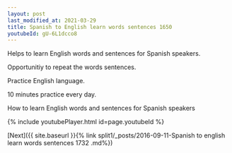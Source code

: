 ```yaml
---
layout: post
last_modified_at: 2021-03-29
title: Spanish to English learn words sentences 1650 
youtubeId: gU-6L1dcco8
---
```

 
 
Helps to learn English words and sentences for Spanish speakers.

Opportunitiy to repeat the words sentences. 

Practice English language. 
 
10 minutes practice every day. 
 
How to learn English words and sentences for Spanish speakers 
 
{% include youtubePlayer.html id=page.youtubeId %}
 
 
[Next]({{ site.baseurl }}{% link  split1/_posts/2016-09-11-Spanish to english learn words sentences 1732 .md%})
 
